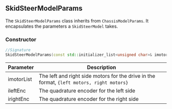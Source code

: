 ## SkidSteerModelParams

The `SkidSteerModelParams` class inherits from `ChassisModelParams`. It encapsulates the parameters a `SkidSteerModel` takes.

### Constructor

```c++
//Signature
SkidSteerModelParams(const std::initializer_list<unsigned char>& imotorList, Encoder ileftEnc, Encoder irightEnc)
```

Parameter | Description
----------|------------
imotorList | The left and right side motors for the drive in the format, `{left motors, right motors}`
ileftEnc | The quadrature encoder for the left side
irightEnc | The quadrature encoder for the right side

